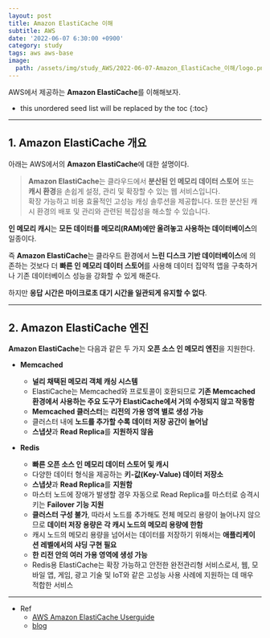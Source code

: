 ```yaml
---
layout: post
title: Amazon ElastiCache 이해
subtitle: AWS
date: '2022-06-07 6:30:00 +0900'
category: study
tags: aws aws-base
image:
  path: /assets/img/study_AWS/2022-06-07-Amazon_ElastiCache_이해/logo.png
---
```


AWS에서 제공하는 **Amazon ElastiCache**를 이해해보자.

<!--more-->

* this unordered seed list will be replaced by the toc
{:toc}

<hr/>

## 1. Amazon ElastiCache 개요

아래는 AWS에서의 **Amazon ElastiCache**에 대한 설명이다.

> **Amazon ElastiCache**는 클라우드에서 **분산된 인 메모리 데이터 스토어** 또는 **캐시 환경**을 손쉽게 설정, 관리 및 확장할 수 있는 웹 서비스입니다. <br>
> 확장 가능하고 비용 효율적인 고성능 캐싱 솔루션을 제공합니다. 또한 분산된 캐시 환경의 배포 및 관리와 관련된 복잡성을 해소할 수 있습니다.

**인 메모리 캐시**는 **모든 데이터를 메모리(RAM)에만 올려놓고 사용하는 데이터베이스**의 일종이다.

즉 **Amazon ElastiCache**는 클라우드 환경에서 **느린 디스크 기반 데이터베이스**에 의존하는 것보다 더 **빠른 인 메모리 데이터 스토어**를 사용해 데이터 집약적 앱을 구축하거나 기존 데이터베이스 성능을 강화할 수 있게 해준다.

하지만 **응답 시간은 마이크로초 대기 시간을 일관되게 유지할 수 없다**.

<hr/>

## 2. Amazon ElastiCache 엔진

**Amazon ElastiCache**는 다음과 같은 두 가지 **오픈 소스 인 메모리 엔진**을 지원한다.


* **Memcached**
    + **널리 채택된 메모리 객체 캐싱 시스템**
    + ElastiCache는 Memcached와 프로토콜이 호환되므로 **기존 Memcached 환경에서 사용하는 주요 도구가 ElastiCache에서 거의 수정되지 않고 작동함**
    + **Memcached 클러스터**는 **리전의 가용 영역 별로 생성 가능**
    + 클러스터 내에 **노드를 추가할 수록 데이터 저장 공간이 늘어남**
    + **스냅샷**과 **Read Replica**를 **지원하지 않음**

* **Redis**
    + **빠른 오픈 소스 인 메모리 데이터 스토어 및 캐시**
    + 다양한 데이터 형식을 제공하는 **키-값(Key-Value) 데이터 저장소**
    + **스냅샷**과 **Read Replica**를 **지원함**
    + 마스터 노드에 장애가 발생할 경우 자동으로 Read Replica를 마스터로 승격시키는 **Failover 기능 지원**
    + **클러스터 구성 불가**, 따라서 노드를 추가해도 전체 메모리 용량이 늘어나지 않으므로 **데이터 저장 용량은 각 캐시 노드의 메모리 용량에 한함**
    + 캐시 노드의 메모리 용량을 넘어서는 데이터를 저장하기 위해서는 **애플리케이션 레벨에서의 샤딩 구현 필요**
    + **한 리전 안의 여러 가용 영역에 생성 가능**
    + Redis용 ElastiCache는 확장 가능하고 안전한 완전관리형 서비스로서, 웹, 모바일 앱, 게임, 광고 기술 및 IoT와 같은 고성능 사용 사례에 지원하는 데 매우 적합한 서비스


<hr/>

* Ref
  - [AWS Amazon ElastiCache Userguide](https://docs.aws.amazon.com/ko_kr/AmazonElastiCache/latest/mem-ug/WhatIs.html)
  - [blog](https://sarc.io/index.php/aws/656-aws-amazon-elasticache)
